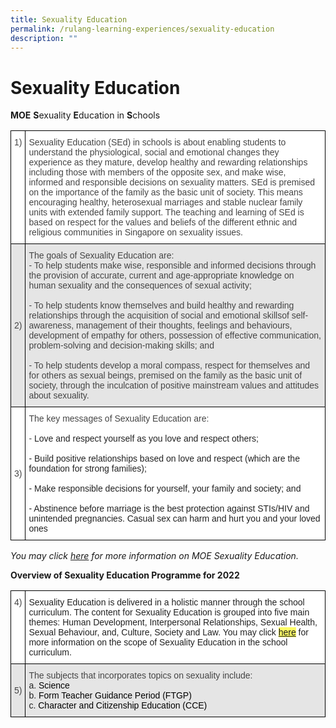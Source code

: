 ```yaml
---
title: Sexuality Education
permalink: /rulang-learning-experiences/sexuality-education
description: ""
---
```

# Sexuality Education


**MOE** **S**exuality **E**ducation in **S**chools 
<style type="text/css">
.tg  {border-collapse:collapse;border-spacing:0;}
.tg td{border-color:black;border-style:solid;border-width:1px;font-family:Arial, sans-serif;font-size:14px;
  overflow:hidden;padding:10px 5px;word-break:normal;}
.tg th{border-color:black;border-style:solid;border-width:1px;font-family:Arial, sans-serif;font-size:14px;
  font-weight:normal;overflow:hidden;padding:10px 5px;word-break:normal;}
.tg .tg-yvtv{background-color:#E5E5E5;color:#454545;text-align:left;vertical-align:middle}
.tg .tg-fwnj{background-color:#FFF;color:#454545;text-align:left;vertical-align:top}
.tg .tg-iual{background-color:#E5E5E5;color:#454545;text-align:left;vertical-align:top}
.tg .tg-sdzj{background-color:#FFF;color:#454545;text-align:left;vertical-align:middle}
</style>
<table class="tg">
<thead>
  <tr>
    <th class="tg-fwnj"><span style="font-weight:normal">1)</span></th>
    <th class="tg-fwnj"><span style="font-weight:normal">Sexuality Education (SEd) in schools is about enabling students to understand the physiological, social and emotional changes they experience as they mature, develop healthy and rewarding relationships including those with members of the opposite sex, and make wise, informed and responsible decisions on sexuality matters. SEd is premised on the importance of the family as the basic unit of society. This means encouraging healthy, heterosexual marriages and stable nuclear family units with extended family support. The teaching and learning of SEd is based on respect for the values and beliefs of the different ethnic and religious communities in Singapore on sexuality issues.</span><br></th>
  </tr>
</thead>
<tbody>
  <tr>
    <td class="tg-yvtv"> 2)</td>
    <td class="tg-iual">The goals of Sexuality Education are:<br>- To help students make wise, responsible and informed decisions through the provision of accurate, current and age-appropriate knowledge on human sexuality and the consequences of sexual activity;<br><br>- To help students know themselves and build healthy and rewarding relationships through the acquisition of social and emotional skillsof self-awareness, management of their thoughts, feelings and behaviours, development of empathy for others, possession of effective communication, problem-solving and decision-making skills; and<br><br>- To help students develop a moral compass, respect for themselves and for others as sexual beings, premised on the family as the basic unit of society, through the inculcation of positive mainstream values and attitudes about sexuality.</td>
  </tr>
  <tr>
    <td class="tg-sdzj">3)</td>
    <td class="tg-fwnj">The key messages of Sexuality Education are:<br><br>- <span style="color:#222">Love and respect yourself as you love and respect others;</span><br><br><span style="color:#222">- Build positive relationships based on love and respect (which are the foundation for strong families);</span><br><br><span style="color:#222">- Make responsible decisions for yourself, your family and society; and</span><br><br><span style="color:#222">- Abstinence before marriage is the best protection against STIs/HIV and unintended pregnancies. Casual sex can harm and hurt you and your loved ones</span></td>
  </tr>
</tbody>
</table>

*You may click [here](https://www.moe.gov.sg/programmes/sexuality-education) for more information on MOE Sexuality Education.*

**Overview of Sexuality Education Programme for 2022**

<style type="text/css">
.tg  {border-collapse:collapse;border-spacing:0;}
.tg td{border-color:black;border-style:solid;border-width:1px;font-family:Arial, sans-serif;font-size:14px;
  overflow:hidden;padding:10px 5px;word-break:normal;}
.tg th{border-color:black;border-style:solid;border-width:1px;font-family:Arial, sans-serif;font-size:14px;
  font-weight:normal;overflow:hidden;padding:10px 5px;word-break:normal;}
.tg .tg-yvtv{background-color:#E5E5E5;color:#454545;text-align:left;vertical-align:middle}
.tg .tg-fwnj{background-color:#FFF;color:#454545;text-align:left;vertical-align:top}
.tg .tg-iual{background-color:#E5E5E5;color:#454545;text-align:left;vertical-align:top}
.tg .tg-tsok{background-color:#FFF;color:#222;text-align:left;vertical-align:top}
</style>
<table class="tg">
<thead>
  <tr>
    <th class="tg-fwnj"><span style="font-weight:normal">4)</span></th>
    <th class="tg-tsok"><span style="font-weight:normal;color:#222">Sexuality Education is delivered in a holistic manner through the school curriculum. The content for Sexuality Education is grouped into five main themes: Human Development, Interpersonal Relationships, Sexual Health, Sexual Behaviour, and, Culture, Society and Law. You may click </span><a href="https://www.moe.gov.sg/programmes/sexuality-education/scope-and-teaching-approach" target="_blank" rel="noopener noreferrer"><span style="background-color:#FFFE65">here</span></a><span style="font-weight:normal;color:#222"> for more information on the scope of Sexuality Education in the school curriculum.</span></th>
  </tr>
</thead>
<tbody>
  <tr>
    <td class="tg-yvtv"> 5)</td>
    <td class="tg-iual">The subjects that incorporates topics on sexuality include:<br><span style="color:#222">a.</span>        <span style="color:black">Science </span><br><span style="color:#222">b.</span>        <span style="color:black">Form Teacher Guidance Period (FTGP)</span><br><span style="color:#222">c.</span>        <span style="color:black">Character and Citizenship Education (CCE)</span></td>
  </tr>
</tbody>
</table>